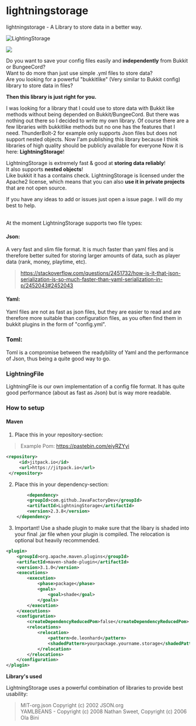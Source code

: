 
# lightningstorage
lightningstorage - A Library to store data in a better way.



![LightingStorage](https://proxy.spigotmc.org/fe4eabc0f5de21c5ab0ca87a0003528e1b4ddf54?url=https%3A%2F%2Fi.ibb.co%2F3FyWVp2%2FLightning-Storage-Wallpaper.png)

[![](https://jitpack.io/v/JavaFactoryDev/LightningStorage.svg)](https://jitpack.io/#JavaFactoryDev/LightningStorage)

Do you want to save your config files easily and **independently** from Bukkit or BungeeCord?<br>
Want to do more than just use simple .yml files to store data?<br>
Are you looking for a powerful "bukkitlike" (Very similar to Bukkit config) library to store data in files?<br>

**Then this library is just right for you.**

I was looking for a library that I could use to store data with Bukkit like methods 
without being depended on Bukkit/BungeeCord. But there was nothing out there so I decided to write my own library.
Of course there are a few libraries with bukkitlike methods but no one has the features that I need.
ThunderBolt-2 for example only supports Json files but does not support nested objects.
Now I'am publishing this library because I think libraries of high quality should be publicly available for everyone
Now it is here: **LightningStorage**!

LightningStorage is extremely fast & good at **storing data reliably**! <br>
It also supports **nested objects**!<br>
Like bukkit it has a contains check.
LightningStorage is licensed under the Apache2 license, which means that
you can also **use it in private projects** that are not open source.

If you have any ideas to add or issues just open a issue page. I will do my best to help.

<br>
At the moment LightningStorage supports two file types:

#### Json:
A very fast and slim file format.
It is much faster than yaml files and is therefore better suited for storing
 larger amounts of data, such as player data (rank, money, playtime, etc).
>https://stackoverflow.com/questions/2451732/how-is-it-that-json-serialization-is-so-much-faster-than-yaml-serialization-in-p/2452043#2452043


#### Yaml:
Yaml files are not as fast as json files, but they are easier 
to read and are therefore more suitable than configuration files, 
as you often find them in bukkit plugins in the form of "config.yml".

### Toml:
Toml is a compromise between the readybility of Yaml and the performance of Json, thus being a quite good way to go.


### LightningFile
LightningFile is our own implementation of a config file format. It has quite good performance (about as fast as Json) but is way more readable.








### How to setup

#### Maven

1. Place this in your repository-section: 
>Example Pom: https://pastebin.com/eiyRZYyi 

```xml
<repository>
     <id>jitpack.io</id>
     <url>https://jitpack.io</url>
 </repository>
```       


2. Place this in your dependency-section: 

```xml
        <dependency>
	    <groupId>com.github.JavaFactoryDev</groupId>
	    <artifactId>LightningStorage</artifactId>
	    <version>2.3.8</version>
	</dependency>
```       
    

3. Important! Use a shade plugin to make sure that the libary is shaded into your final .jar file when your
plugin is compiled. 
The relocation is optional but heavily recommended.

```xml
<plugin>
	<groupId>org.apache.maven.plugins</groupId>
	<artifactId>maven-shade-plugin</artifactId>
	<version>3.1.0</version>
	<executions>
		<execution>
			<phase>package</phase>
			<goals>
				<goal>shade</goal>
			</goals>
		</execution>
	</executions>
	<configuration>
		<createDependencyReducedPom>false</createDependencyReducedPom>
		<relocations>
			<relocation>
				<pattern>de.leonhard</pattern>
				<shadedPattern>yourpackage.yourname.storage</shadedPattern>
			</relocation>
		</relocations>
	</configuration>
</plugin>
```       


**Library's used**

LightningStorage uses a powerful combination of libraries to provide best usability: 

>MIT-org.json Copyright (c) 2002 JSON.org <br>
>YAMLBEANS - Copyright (c) 2008 Nathan Sweet, Copyright (c) 2006 Ola Bini <br>
